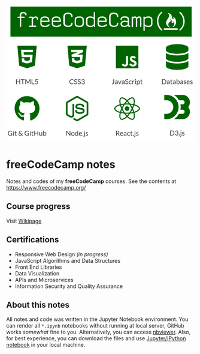 ![free-code-camp](./contents/images/free-code-camp.jpg)

# freeCodeCamp notes
Notes and codes of my **freeCodeCamp** courses. See the contents at https://www.freecodecamp.org/

## Course progress
Visit [Wikipage](https://github.com/usr-pwd/freeCodeCamp/wiki)

## Certifications
* Responsive Web Design _(in progress)_
* JavaScript Algorithms and Data Structures
* Front End Libraries
* Data Visualization
* APIs and Microservices
* Information Security and Quality Assurance

## About this notes
All notes and code was written in the Jupyter Notebook environment. You can render all `*.ipynb` notebooks without 
running at local server, GitHub works _somewhat_ fine to you. Alternatively, you can access [nbviewer](https://nbviewer.jupyter.org/). Also, for best experience, you can download the files and use [Jupyter/IPython notebook](https://jupyter.org/) in your local machine.
